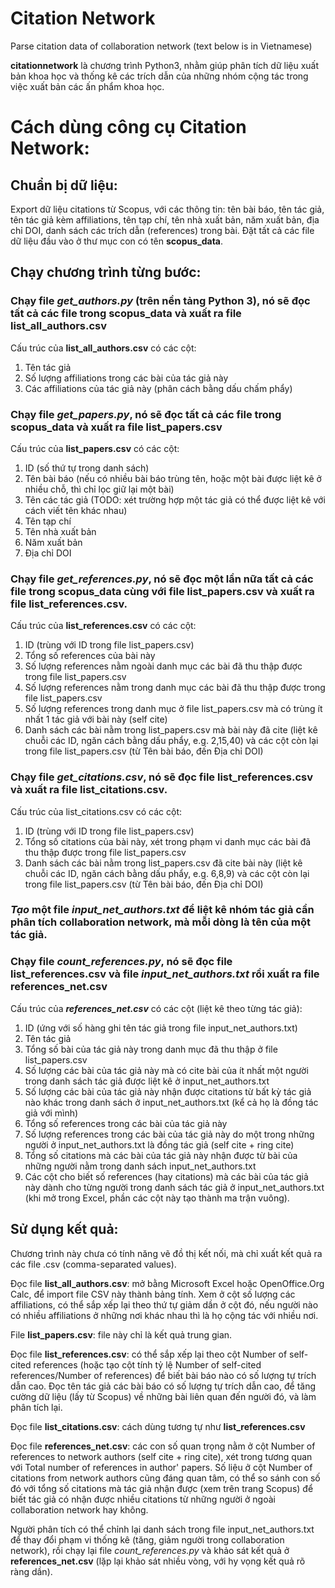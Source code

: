 # Citation Network
Parse citation data of collaboration network
(text below is in Vietnamese)

**citationnetwork** là chương trình Python3, nhằm giúp phân tích dữ liệu xuất bản khoa học và thống kê các trích dẫn của những nhóm cộng tác trong việc xuất bản các ấn phẩm khoa học.

# Cách dùng công cụ Citation Network:
## Chuẩn bị dữ liệu:
Export dữ liệu citations từ Scopus, với các thông tin: tên bài báo, tên tác giả, tên tác giả kèm affiliations, tên tạp chí, tên nhà xuất bản, năm xuất bản, địa chỉ DOI, danh sách các trích dẫn (references) trong bài.
Đặt tất cả các file dữ liệu đầu vào ở thư mục con có tên **scopus_data**.

## Chạy chương trình từng bước:

### Chạy file *get_authors.py* (trên nền tảng Python 3), nó sẽ đọc tất cả các file trong **scopus_data** và xuất ra file **list_all_authors.csv**
Cấu trúc của **list_all_authors.csv** có các cột:
1. Tên tác giả
2. Số lượng affiliations trong các bài của tác giả này
3. Các affiliations của tác giả này (phân cách bằng dấu chấm phẩy)

### Chạy file *get_papers.py*, nó sẽ đọc tất cả các file trong **scopus_data** và xuất ra file **list_papers.csv**
Cấu trúc của **list_papers.csv** có các cột:
1. ID (số thứ tự trong danh sách)
2. Tên bài báo (nếu có nhiều bài báo trùng tên, hoặc một bài được liệt kê ở nhiều chỗ, thì chỉ lọc giữ lại một bài)
3. Tên các tác giả (TODO: xét trường hợp một tác giả có thể được liệt kê với cách viết tên khác nhau)
4. Tên tạp chí
5. Tên nhà xuất bản
6. Năm xuất bản
7. Địa chỉ DOI
  
### Chạy file *get_references.py*, nó sẽ đọc một lần nữa tất cả các file trong **scopus_data** cùng với file **list_papers.csv** và xuất ra file **list_references.csv**.
Cấu trúc của **list_references.csv** có các cột:
1. ID (trùng với ID trong file list_papers.csv)
2. Tổng số references của bài này
3. Số lượng references nằm ngoài danh mục các bài đã thu thập được trong file list_papers.csv
4. Số lượng references nằm trong danh mục các bài đã thu thập được trong file list_papers.csv
5. Số lượng references trong danh mục ở file list_papers.csv mà có trùng ít nhất 1 tác giả với bài này (self cite)
6. Danh sách các bài nằm trong list_papers.csv mà bài này đã cite (liệt kê chuỗi các ID, ngăn cách bằng dấu phẩy, e.g. 2,15,40)
và các cột còn lại trong file list_papers.csv (từ Tên bài báo, đến Địa chỉ DOI)
  
### Chạy file *get_citations.csv*, nó sẽ đọc file **list_references.csv** và xuất ra file **list_citations.csv**.
Cấu trúc của list_citations.csv có các cột:
1. ID (trùng với ID trong file list_papers.csv)
2. Tổng số citations của bài này, xét trong phạm vi danh mục các bài đã thu thập được trong file list_papers.csv
3. Danh sách các bài nằm trong list_papers.csv đã cite bài này (liệt kê chuỗi các ID, ngăn cách bằng dấu phẩy, e.g. 6,8,9)
và các cột còn lại trong file list_papers.csv (từ Tên bài báo, đến Địa chỉ DOI)
  
### *Tạo* một file ***input_net_authors.txt*** để liệt kê nhóm tác giả cần phân tích collaboration network, mà mỗi dòng là tên của một tác giả.

### Chạy file *count_references.py*, nó sẽ đọc file **list_references.csv** và file ***input_net_authors.txt*** rồi xuất ra file **references_net.csv**
Cấu trúc của ***references_net.csv*** có các cột (liệt kê theo từng tác giả):
1. ID (ứng với số hàng ghi tên tác giả trong file input_net_authors.txt)
2. Tên tác giả
3. Tổng số bài của tác giả này trong danh mục đã thu thập ở file list_papers.csv
4. Số lượng các bài của tác giả này mà có cite bài của ít nhất một người trong danh sách tác giả được liệt kê ở input_net_authors.txt
5. Số lượng các bài của tác giả này nhận được citations từ bất kỳ tác giả nào khác trong danh sách ở input_net_authors.txt (kể cả họ là đồng tác giả với mình)
6. Tổng số references trong các bài của tác giả này
7. Số lượng references trong các bài của tác giả này do một trong những người ở input_net_authors.txt là đồng tác giả (self cite + ring cite)
8. Tổng số citations mà các bài của tác giả này nhận được từ bài của những người nằm trong danh sách input_net_authors.txt
9. Các cột cho biết số references (hay citations) mà các bài của tác giả này dành cho từng người trong danh sách tác giả ở input_net_authors.txt (khi mở trong Excel, phần các cột này tạo thành ma trận vuông).
  
## Sử dụng kết quả:

Chương trình này chưa có tính năng vẽ đồ thị kết nối, mà chỉ xuất kết quả ra các file .csv (comma-separated values).

Đọc file **list_all_authors.csv**: mở bằng Microsoft Excel hoặc OpenOffice.Org Calc, để import file CSV này thành bảng tính. Xem ở cột số lượng các affiliations, có thể sắp xếp lại theo thứ tự giảm dần ở cột đó, nếu người nào có nhiều affiliations ở những nơi khác nhau thì là họ cộng tác với nhiều nơi.

File **list_papers.csv**: file này chỉ là kết quả trung gian.

Đọc file **list_references.csv**: có thể sắp xếp lại theo cột Number of self-cited references (hoặc tạo cột tính tỷ lệ Number of self-cited references/Number of references) để biết bài báo nào có số lượng tự trích dẫn cao. Đọc tên tác giả các bài báo có số lượng tự trích dẫn cao, để tăng cường dữ liệu (lấy từ Scopus) về những bài liên quan đến người đó, và làm phân tích lại.

Đọc file **list_citations.csv**: cách dùng tương tự như **list_references.csv**

Đọc file **references_net.csv**: các con số quan trọng nằm ở cột Number of references to network authors (self cite + ring cite), xét trong tương quan với Total number of references in author' papers. Số liệu ở cột Number of citations from network authors cũng đáng quan tâm, có thể  so sánh con số đó với tổng số citations mà tác giả nhận được (xem trên trang Scopus) để biết tác giả có nhận được nhiều citations từ những người ở ngoài collaboration network hay không.

Người phân tích có thể chỉnh lại danh sách trong file input_net_authors.txt để thay đổi phạm vi thống kê (tăng, giảm người trong collaboration network), rồi chạy lại file *count_references.py* và khảo sát kết quả ở **references_net.csv** (lặp lại khảo sát nhiều vòng, với hy vọng kết quả rõ ràng dần).
